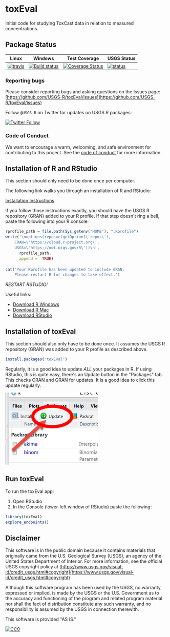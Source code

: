 # toxEval

Initial code for studying ToxCast data in relation to measured concentrations.

## Package Status


|Linux|Windows|Test Coverage| USGS Status |
|----------|------------|------------|------------|
| [![travis](https://travis-ci.org/USGS-R/toxEval.svg?branch=master)](https://travis-ci.org/USGS-R/toxEval)|[![Build status](https://ci.appveyor.com/api/projects/status/i2hr35abwxx85vgs?svg=true)](https://ci.appveyor.com/project/ldecicco-USGS/toxEval)|[![Coverage Status](https://coveralls.io/repos/github/USGS-R/toxEval/badge.svg?branch=master)](https://coveralls.io/github/USGS-R/toxEval?branch=master)|[![status](https://img.shields.io/badge/USGS-Research-blue.svg)](https://owi.usgs.gov/R/packages.html#research)|

### Reporting bugs

Please consider reporting bugs and asking questions on the Issues page:
[https://github.com/USGS-R/toxEval/issues](https://github.com/USGS-R/toxEval/issues)

Follow `@USGS_R` on Twitter for updates on USGS R packages:

[![Twitter Follow](https://img.shields.io/twitter/follow/USGS_R.svg?style=social&label=Follow%20USGS_R)](https://twitter.com/USGS_R)

### Code of Conduct

We want to encourage a warm, welcoming, and safe environment for contributing to this project. See the [code of conduct](https://github.com/USGS-R/toxEval/blob/master/CONDUCT.md) for more information.

## Installation of R and RStudio

This section should only need to be done once per computer.

The following link walks you through an installation of R and RStudio:

[Installation Instructions](https://owi.usgs.gov/R/training-curriculum/intro-curriculum/Before/)

If you follow those instructions exactly, you should have the USGS R repository (GRAN) added to your R profile. If that step doesn't ring a bell, paste the following into your R console:

```r
rprofile_path = file.path(Sys.getenv("HOME"), ".Rprofile")
write('\noptions(repos=c(getOption(\'repos\'),
    CRAN=\'https://cloud.r-project.org\',
    USGS=\'https://owi.usgs.gov/R\'))\n',
      rprofile_path, 
      append =  TRUE)

cat('Your Rprofile has been updated to include GRAN.
    Please restart R for changes to take effect.')
```

*RESTART RSTUDIO!*

Useful links:

* [Download R Windows](https://cran.r-project.org/bin/windows/base/)
* [Download R Mac](https://cran.r-project.org/bin/macosx/)
* [Download RStudio](https://www.rstudio.com/products/rstudio/download/)


## Installation of toxEval

This section should also only have to be done once. It assumes the USGS R repository (GRAN) was added to your R profile as described above.

```r
install.packages("toxEval")
```

Regularly, it is a good idea to update *ALL* your packages in R. If using RStudio, this is quite easy, there's an Update button in the "Packages" tab. This checks CRAN and GRAN for updates. It is a good idea to click this update regularly.

![update](images/update.png)

## Run toxEval

To run the toxEval app:

1. Open RStudio
2. In the Console (lower-left window of RStudio) paste the following:

```r
library(toxEval)
explore_endpoints()

```

## Disclaimer

This software is in the public domain because it contains materials that originally came from the U.S. Geological Survey  (USGS), an agency of the United States Department of Interior. For more information, see the official USGS copyright policy at [https://www.usgs.gov/visual-id/credit_usgs.html#copyright](https://www.usgs.gov/visual-id/credit_usgs.html#copyright)

Although this software program has been used by the USGS, no warranty, expressed or implied, is made by the USGS or the U.S. Government as to the accuracy and functioning of the program and related program material nor shall the fact of distribution constitute any such warranty, and no responsibility is assumed by the USGS in connection therewith.

This software is provided "AS IS."


 [
   ![CC0](http://i.creativecommons.org/p/zero/1.0/88x31.png)
 ](http://creativecommons.org/publicdomain/zero/1.0/)
